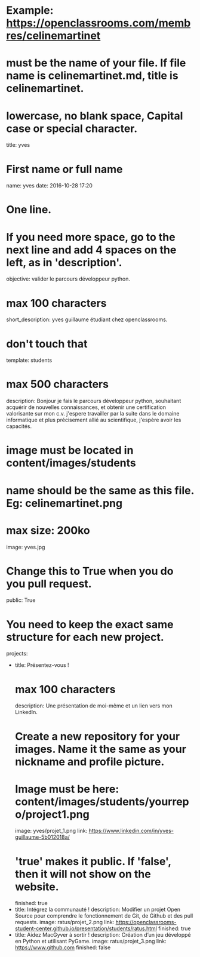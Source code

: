 # Example: https://openclassrooms.com/membres/celinemartinet
# must be the name of your file. If file name is celinemartinet.md, title is celinemartinet.
# lowercase, no blank space, Capital case or special character.
title: yves

# First name or full name
name: yves
date: 2016-10-28 17:20

# One line.
# If you need more space, go to the next line and add 4 spaces on the left, as in 'description'.
objective: valider le parcours développeur python.

# max 100 characters
short_description: yves guillaume étudiant chez openclassrooms.

# don't touch that
template: students

# max 500 characters
description: Bonjour je fais le parcours développeur python, souhaitant acquérir de nouvelles connaissances, et obtenir une certification valorisante sur mon c.v. j'espere travailler par la suite dans le domaine informatique et plus précisement allié au scientifique, j'espère avoir les capacités.

# image must be located in content/images/students
# name should be the same as this file. Eg: celinemartinet.png
# max size: 200ko
image: yves.jpg

# Change this to True when you do you pull request.
public: True

# You need to keep the exact same structure for each new project.
projects:
  - title: Présentez-vous !
    # max 100 characters
    description: Une présentation de moi-même et un lien vers mon LinkedIn.
    # Create a new repository for your images. Name it the same as your nickname and profile picture.
    # Image must be here: content/images/students/yourrepo/project1.png
    image: yves/projet_1.png
    link: https://www.linkedin.com/in/yves-guillaume-5b012018a/
    # 'true' makes it public. If 'false', then it will not show on the website.
    finished: true
  - title: Intégrez la communauté !
    description: Modifier un projet Open Source pour comprendre le fonctionnement de Git, de Github et des pull requests.
    image: ratus/projet_2.png
    link: https://openclassrooms-student-center.github.io/presentation/students/ratus.html
    finished: true
  - title: Aidez MacGyver à sortir !
    description: Création d’un jeu développé en Python et utilisant PyGame.
    image: ratus/projet_3.png
    link: https://www.github.com
    finished: false
